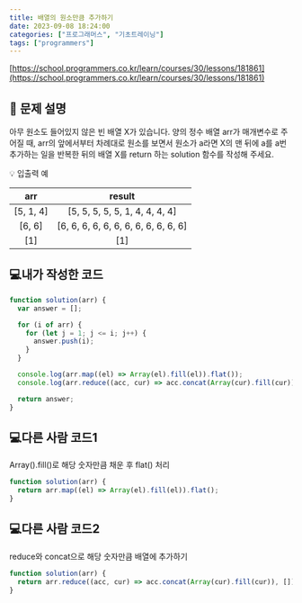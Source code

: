 ```yaml
---
title: 배열의 원소만큼 추가하기
date: 2023-09-08 18:24:00
categories: ["프로그래머스", "기초트레이닝"]
tags: ["programmers"]
---
```


[https://school.programmers.co.kr/learn/courses/30/lessons/181861](https://school.programmers.co.kr/learn/courses/30/lessons/181861)

## 📔 문제 설명

아무 원소도 들어있지 않은 빈 배열 X가 있습니다. 양의 정수 배열 arr가 매개변수로 주어질 때, arr의 앞에서부터 차례대로 원소를 보면서 원소가 a라면 X의 맨 뒤에 a를 a번 추가하는 일을 반복한 뒤의 배열 X를 return 하는 solution 함수를 작성해 주세요.

💡 입출력 예

|    arr    |                result                |
| :-------: | :----------------------------------: |
| [5, 1, 4] |    [5, 5, 5, 5, 5, 1, 4, 4, 4, 4]    |
|  [6, 6]   | [6, 6, 6, 6, 6, 6, 6, 6, 6, 6, 6, 6] |
|    [1]    |                 [1]                  |

## 💻내가 작성한 코드

```js
function solution(arr) {
  var answer = [];

  for (i of arr) {
    for (let j = 1; j <= i; j++) {
      answer.push(i);
    }
  }

  console.log(arr.map((el) => Array(el).fill(el)).flat());
  console.log(arr.reduce((acc, cur) => acc.concat(Array(cur).fill(cur)), []));

  return answer;
}
```

## 💻다른 사람 코드1

Array().fill()로 해당 숫자만큼 채운 후 flat() 처리

```js
function solution(arr) {
  return arr.map((el) => Array(el).fill(el)).flat();
}
```

## 💻다른 사람 코드2

reduce와 concat으로 해당 숫자만큼 배열에 추가하기

```js
function solution(arr) {
  return arr.reduce((acc, cur) => acc.concat(Array(cur).fill(cur)), []);
}
```
